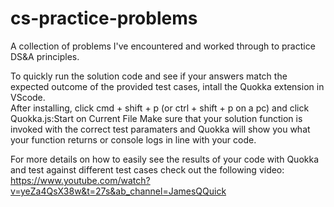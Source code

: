 # cs-practice-problems
A collection of problems I've encountered and worked through to practice DS&A principles.

To quickly run the solution code and see if your answers match the expected outcome of the provided test cases, intall the Quokka extension in VScode.  
After installing, click cmd + shift + p (or ctrl + shift + p on a pc) and click Quokka.js:Start on Current File
Make sure that your solution function is invoked with the correct test paramaters and Quokka will show you what your function returns or console logs in line with your code.

For more details on how to easily see the results of your code with Quokka and test against different test cases check out the following video:
https://www.youtube.com/watch?v=yeZa4QsX38w&t=27s&ab_channel=JamesQQuick